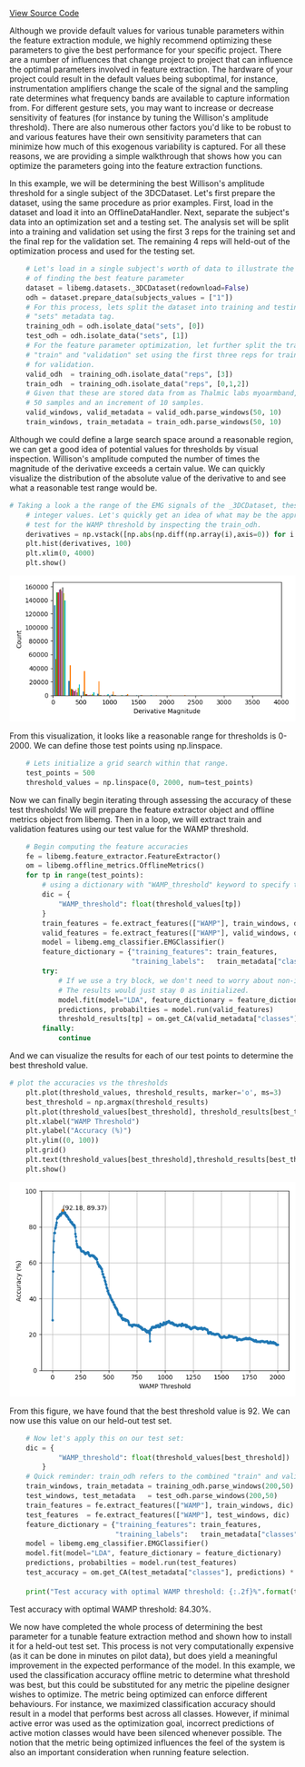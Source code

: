 [View Source Code](https://github.com/libemg/LibEMG_FeatureOptimization_Showcase)

<style>
    .center {
        display: block;
        margin-left: auto;
        margin-right: auto;
        width: 50%;
    }
</style>

Although we provide default values for various tunable parameters within the feature extraction module, we highly recommend optimizing these parameters to give the best performance for your specific project. There are a number of influences that change project to project that can influence the optimal parameters involved in feature extraction. The hardware of your project could result in the default values being suboptimal, for instance, instrumentation amplifiers change the scale of the signal and the sampling rate determines what frequency bands are available to capture information from. For different gesture sets, you may want to increase or decrease sensitivity of features (for instance by tuning the Willison's amplitude threshold). There are also numerous other factors you'd like to be robust to and various features have their own sensitivity parameters that can minimize how much of this exogenous variability is captured. For all these reasons, we are providing a simple walkthrough that shows how you can optimize the parameters going into the feature extraction functions.

In this example, we will be determining the best Willison's amplitude threshold for a single subject of the 3DCDataset. Let's first prepare the dataset, using the same procedure as prior examples. First, load in the dataset and load it into an OfflineDataHandler. Next, separate the subject's data into an optimization set and a testing set. The analysis set will be split into a training and validation set using the first 3 reps for the training set and the final rep for the validation set. The remaining 4 reps will held-out of the optimization process and used for the testing set.

```Python
    # Let's load in a single subject's worth of data to illustrate the process
    # of finding the best feature parameter
    dataset = libemg.datasets._3DCDataset(redownload=False)
    odh = dataset.prepare_data(subjects_values = ["1"])
    # For this process, lets split the dataset into training and testing sets using the 
    # "sets" metadata tag.
    training_odh = odh.isolate_data("sets", [0])
    test_odh = odh.isolate_data("sets", [1])
    # For the feature parameter optimization, let further split the training dataset into a 
    # "train" and "validation" set using the first three reps for training and the final rep
    # for validation. 
    valid_odh  = training_odh.isolate_data("reps", [3])
    train_odh  = training_odh.isolate_data("reps", [0,1,2])
    # Given that these are stored data from as Thalmic labs myoarmband, lets use a window size of
    # 50 samples and an increment of 10 samples.
    valid_windows, valid_metadata = valid_odh.parse_windows(50, 10)
    train_windows, train_metadata = train_odh.parse_windows(50, 10)
```

Although we could define a large search space around a reasonable region, we can get a good idea of potential values for thresholds by visual inspection. Willison's amplitude computed the number of times the magnitude of the derivative exceeds a certain value. We can quickly visualize the distribution of the absolute value of the derivative to and see what a reasonable test range would be.

```Python
# Taking a look a the range of the EMG signals of the _3DCDataset, these seem to be 
    # integer values. Let's quickly get an idea of what may be the appropriate range to 
    # test for the WAMP threshold by inspecting the train_odh.
    derivatives = np.vstack([np.abs(np.diff(np.array(i),axis=0)) for i in train_odh.data[:]])
    plt.hist(derivatives, 100)
    plt.xlim(0, 4000)
    plt.show()
```
![](derivative_values.png)

From this visualization, it looks like a reasonable range for thresholds is 0-2000. We can define those test points using np.linspace.
```Python
    # Lets initialize a grid search within that range.
    test_points = 500
    threshold_values = np.linspace(0, 2000, num=test_points)
```

Now we can finally begin iterating through assessing the accuracy of these test thresholds! We will prepare the feature extractor object and offline metrics object from libemg. Then in a loop, we will extract train and validation features using our test value for the WAMP threshold.

```Python
    # Begin computing the feature accuracies
    fe = libemg.feature_extractor.FeatureExtractor()
    om = libemg.offline_metrics.OfflineMetrics()
    for tp in range(test_points):
        # using a dictionary with "WAMP_threshold" keyword to specify the test point
        dic = {
            "WAMP_threshold": float(threshold_values[tp])
        }
        train_features = fe.extract_features(["WAMP"], train_windows, dic)
        valid_features = fe.extract_features(["WAMP"], valid_windows, dic)
        model = libemg.emg_classifier.EMGClassifier()
        feature_dictionary = {"training_features": train_features,
                              "training_labels":   train_metadata["classes"]}
        try:
            # If we use a try block, we don't need to worry about non-invertable matrices
            # The results would just stay 0 as initialized.
            model.fit(model="LDA", feature_dictionary = feature_dictionary)
            predictions, probabilties = model.run(valid_features)
            threshold_results[tp] = om.get_CA(valid_metadata["classes"], predictions) * 100
        finally:
            continue
```

And we can visualize the results for each of our test points to determine the best threshold value.

```Python
# plot the accuracies vs the thresholds
    plt.plot(threshold_values, threshold_results, marker='o', ms=3)
    best_threshold = np.argmax(threshold_results)
    plt.plot(threshold_values[best_threshold], threshold_results[best_threshold], marker="*", ms=5)
    plt.xlabel("WAMP Threshold")
    plt.ylabel("Accuracy (%)")
    plt.ylim((0, 100))
    plt.grid()
    plt.text(threshold_values[best_threshold],threshold_results[best_threshold], "({:.2f}, {:.2f})".format(threshold_values[best_threshold],threshold_results[best_threshold] ))
    plt.show()
```
![](wamp_ROC.png)

From this figure, we have found that the best threshold value is 92. We can now use this value on our held-out test set.

```Python
    # Now let's apply this on our test set:
    dic = {
            "WAMP_threshold": float(threshold_values[best_threshold])
        }
    # Quick reminder: train_odh refers to the combined "train" and validation set
    train_windows, train_metadata = training_odh.parse_windows(200,50)
    test_windows, test_metadata   = test_odh.parse_windows(200,50)
    train_features = fe.extract_features(["WAMP"], train_windows, dic)
    test_features  = fe.extract_features(["WAMP"], test_windows, dic)
    feature_dictionary = {"training_features": train_features,
                          "training_labels":   train_metadata["classes"]}
    model = libemg.emg_classifier.EMGClassifier()
    model.fit(model="LDA", feature_dictionary = feature_dictionary)
    predictions, probabilties = model.run(test_features)
    test_accuracy = om.get_CA(test_metadata["classes"], predictions) * 100 

    print("Test accuracy with optimal WAMP threshold: {:.2f}%".format(test_accuracy))
```
Test accuracy with optimal WAMP threshold: 84.30%.

We now have completed the whole process of determining the best parameter for a tunable feature extraction method and shown how to install it for a held-out test set. This process is not very computationally expensive (as it can be done in minutes on pilot data), but does yield a meaningful improvement in the expected performance of the model. In this example, we used the classification accuracy offline metric to determine what threshold was best, but this could be substituted for any metric the pipeline designer wishes to optimize. The metric being optimized can enforce different behaviours. For instance, we maximized classification accuracy should result in a model that performs best across all classes. However, if minimal active error was used as the optimization goal, incorrect predictions of active motion classes would have been silenced whenever possible. The notion that the metric being optimized influences the feel of the system is also an important consideration when running feature selection.